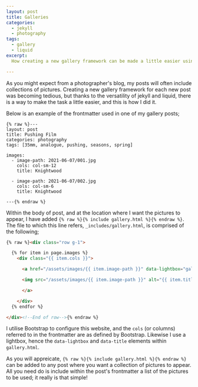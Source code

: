 ```yaml
---
layout: post
title: Galleries
categories:
  - jekyll
  - photography
tags:
  - gallery
  - liquid
excerpt:
  How creating a new gallery framework can be made a little easier using jekyll and liquid.

---
```


As you might expect from a photographer's blog, my posts will often include collections of pictures. Creating a new gallery framework for each new post was becoming tedious, but thanks to the versatility of jekyll and liquid, there is a way to make the task a little easier, and this is how I did it.

Below is an example of the frontmatter used in one of my gallery posts;

```liquid
{% raw %}---
layout: post
title: Pushing Film
categories: photography
tags: [35mm, analogue, pushing, seasons, spring]

images:
  - image-path: 2021-06-07/001.jpg
    cols: col-sm-12
    title: Knightwood

  - image-path: 2021-06-07/002.jpg
    cols: col-sm-6
    title: Knightwood

---{% endraw %}
```

Within the body of post, and at the location where I want the pictures to appear, I have added `{% raw %}{% include gallery.html %}{% endraw %}`. The file to which this line refers, `_includes/gallery.html`, is comprised of the following;

```html
{% raw %}<div class="row g-1">

  {% for item in page.images %}
    <div class="{{ item.cols }}">

      <a href="/assets/images/{{ item.image-path }}" data-lightbox="gallery" data-title="{{ item.title }}">

      <img src="/assets/images/{{ item.image-path }}" alt="{{ item.title }}"/>

      </a>

    </div>
  {% endfor %}

</div><!--End of row-->{% endraw %}
```

I utilise Bootstrap to configure this website, and the `cols` (or columns) referred to in the frontmatter are as defined by Bootstrap. Likewise I use a lightbox, hence the `data-lightbox` and `data-title` elements within `gallery.html`.

As you will appreicate, `{% raw %}{% include gallery.html %}{% endraw %}` can be added to any post where you want a collection of pictures to appear. All you need do is include within the post's frontmatter a list of the pictures to be used; it really is that simple!
